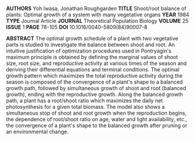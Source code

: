 **AUTHORS** Yoh Iwasa, Jonathan Roughgarden
**TITLE** Shoot/root balance of plants: Optimal growth of a system with many vegetative organs
**YEAR** 1984
**TYPE** Journal Article
**JOURNAL** Theoretical Population Biology
**VOLUME** 25
**ISSUE** 1
**PAGE** 78-105
**DOI** 10.1016/0040-5809(84)90007-8

**ABSTRACT**
The optimal growth schedule of a plant with two vegetative parts is studied to investigate the balance between shoot and root. An intuitive justification of optimization procedures used in Pontryagin's maximum principle is obtained by defining the marginal values of shoot size, root size, and reproductive activity at various times of the season and deriving their differential equations and terminal conditions. The optimal growth pattern which maximizes the total reproductive activity during the season is composed of the convergence of a plant's shape to a balanced growth path, followed by simultaneous growth of shoot and root (balanced growth), ending with the reproductive growth. Along the balanced growth path, a plant has a root/shoot ratio which maximizes the daily net photosynthesis for a given total biomass. The model also shows a simultaneous stop of shoot and root growth when the reproduction begins, the dependence of root/shoot ratio on age, water and light availability, etc., the convergence of a plant's shape to the balanced growth after pruning or an environmental change.